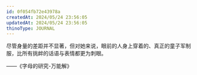 ```yaml
---
id: 0f054fb72e43978a
createdAt: 2024/05/24 23:56:05
updatedAt: 2024/05/24 23:56:05
thinoType: JOURNAL
---
```

尽管身量的差距并不显著，但对她来说，眼前的人身上穿着的、真正的童子军制服，比所有挑衅的话语与表情都更为刺眼。

——《字母的研究-万能解》